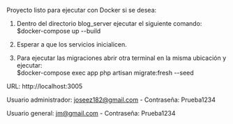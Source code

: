 Proyecto listo para ejecutar con Docker si se desea:

1. Dentro del directorio blog_server ejecutar el siguiente comando:   
$docker-compose up --build

2. Esperar a que los servicios inicialicen.

3. Para ejecutar las migraciones abrir otra terminal en la misma ubicación y ejecutar:   
$docker-compose exec app php artisan migrate:fresh --seed

URL:
http://localhost:3005

Usuario administrador: joseez182@gmail.com - Contraseña: Prueba1234


Usuario general: jm@gmail.com - Contraseña: Prueba1234
